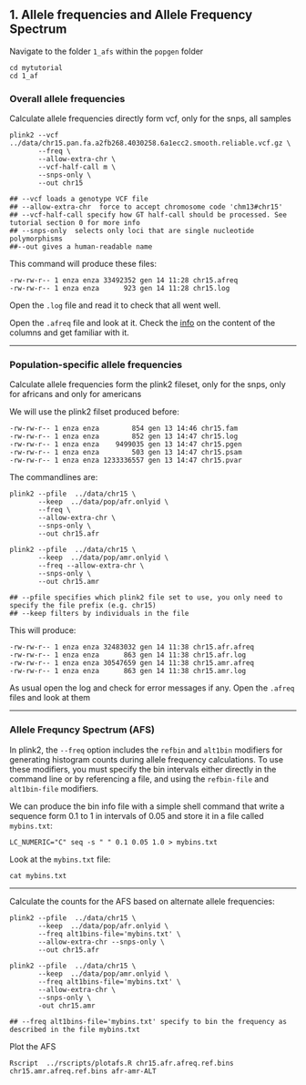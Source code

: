 ## 1. Allele frequencies and Allele Frequency Spectrum  

Navigate to the folder `1_afs` within the `popgen` folder 

```shell
cd mytutorial
cd 1_af
```

### Overall allele frequencies 
Calculate allele frequencies directly form vcf, only for the snps, all samples 

``` shell
plink2 --vcf ../data/chr15.pan.fa.a2fb268.4030258.6a1ecc2.smooth.reliable.vcf.gz \
       --freq \
       --allow-extra-chr \
       --vcf-half-call m \
       --snps-only \
       --out chr15

## --vcf loads a genotype VCF file
## --allow-extra-chr  force to accept chromosome code 'chm13#chr15'
## --vcf-half-call specify how GT half-call should be processed. See tutorial section 0 for more info
## --snps-only  selects only loci that are single nucleotide polymorphisms 
##--out gives a human-readable name 

```
<!--
on a single line 
```bash
plink2 --vcf ../data/chr15.pan.fa.a2fb268.4030258.6a1ecc2.smooth.reliable.vcf.gz  --freq  --allow-extra-chr --vcf-half-call m  --snps-only --out chr15
---> 

This command will produce these files: 

```shell
-rw-rw-r-- 1 enza enza 33492352 gen 14 11:28 chr15.afreq
-rw-rw-r-- 1 enza enza      923 gen 14 11:28 chr15.log
```

Open the `.log` file  and read it to check that all went well. 

Open the `.afreq` file and look at it. Check the [info](https://www.cog-genomics.org/plink/2.0/formats#afreq) on the content of the columns and get familiar with it. 

***
### Population-specific allele frequencies 
Calculate allele frequencies form the plink2 fileset, only for the snps, only for africans and only for americans 

We will use the plink2 filset produced before: 

```shell
-rw-rw-r-- 1 enza enza        854 gen 13 14:46 chr15.fam
-rw-rw-r-- 1 enza enza        852 gen 13 14:47 chr15.log
-rw-rw-r-- 1 enza enza    9499035 gen 13 14:47 chr15.pgen
-rw-rw-r-- 1 enza enza        503 gen 13 14:47 chr15.psam
-rw-rw-r-- 1 enza enza 1233336557 gen 13 14:47 chr15.pvar
```


The commandlines are: 

```shell
plink2 --pfile  ../data/chr15 \
       --keep  ../data/pop/afr.onlyid \
       --freq \
       --allow-extra-chr \
       --snps-only \
       --out chr15.afr 

plink2 --pfile  ../data/chr15 \
       --keep  ../data/pop/amr.onlyid \
       --freq --allow-extra-chr \
       --snps-only \
       --out chr15.amr 

## --pfile specifies which plink2 file set to use, you only need to specify the file prefix (e.g. chr15) 
## --keep filters by individuals in the file 
```

This will produce: 
```shell
-rw-rw-r-- 1 enza enza 32483032 gen 14 11:38 chr15.afr.afreq
-rw-rw-r-- 1 enza enza      863 gen 14 11:38 chr15.afr.log
-rw-rw-r-- 1 enza enza 30547659 gen 14 11:38 chr15.amr.afreq
-rw-rw-r-- 1 enza enza      863 gen 14 11:38 chr15.amr.log

```

As usual open the log and check for error messages if any. 
Open the `.afreq` files and look at them 
 
***

### Allele Frequncy Spectrum (AFS) 

In plink2, the `--freq` option includes the `refbin` and `alt1bin` modifiers for generating histogram counts during allele frequency calculations. To use these modifiers, you must specify the bin intervals either directly in the command line or by referencing a file, and using the `refbin-file` and `alt1bin-file` modifiers. 

We can produce the bin info file with a simple shell command that write a sequence form 0.1 to 1 in intervals of 0.05 and store it in a file called `mybins.txt`: 
 
```shell
LC_NUMERIC="C" seq -s " " 0.1 0.05 1.0 > mybins.txt
````

Look at the `mybins.txt` file: 

```shell
cat mybins.txt 
```

***
Calculate the counts for the AFS based on alternate allele frequencies:  

```shell
plink2 --pfile  ../data/chr15 \
       --keep  ../data/pop/afr.onlyid \
       --freq alt1bins-file='mybins.txt' \
       --allow-extra-chr --snps-only \
       --out chr15.afr

plink2 --pfile  ../data/chr15 \
       --keep  ../data/pop/amr.onlyid \
       --freq alt1bins-file='mybins.txt' \
       --allow-extra-chr \
       --snps-only \
       -out chr15.amr

## --freq alt1bins-file='mybins.txt' specify to bin the frequency as described in the file mybins.txt 

```

Plot the AFS 

```shell
Rscript  ../rscripts/plotafs.R chr15.afr.afreq.ref.bins chr15.amr.afreq.ref.bins afr-amr-ALT 
```



<!----
***
sfs of the reference allele 
```
plink2 --pfile  ../data/chr15 --keep  ../data/pop/afr.onlyid --freq refbins-file='mybins.txt'  --allow-extra-chr --snps-only   --out chr15.afr
```

```
plink2 --pfile  ../data/chr15 --keep  ../data/pop/amr.onlyid --freq refbins-file='mybins.txt'  --allow-extra-chr --snps-only   --out chr15.amr
```

```
Rscript  ../rscripts/plotafs.R chr15.afr.afreq.alt1.bins chr15.amr.afreq.alt1.bins afr-amr-REF
``` 
> 

